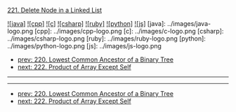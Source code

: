 [221. Delete Node in a Linked List](https://leetcode.com/problems/delete-node-in-a-linked-list/)

[![java]](../java/221-delete-node-in-a-linked-list.md)
[![cpp]](../cpp/221-delete-node-in-a-linked-list.md)
[![c]](../c/221-delete-node-in-a-linked-list.md)
[![csharp]](../csharp/221-delete-node-in-a-linked-list.md)
[![ruby]](../ruby/221-delete-node-in-a-linked-list.md)
[![python]](../python/221-delete-node-in-a-linked-list.md)
[![js]](../js/221-delete-node-in-a-linked-list.md)
[java]: ../images/java-logo.png
[cpp]: ../images/cpp-logo.png
[c]: ../images/c-logo.png
[csharp]: ../images/csharp-logo.png
[ruby]: ../images/ruby-logo.png
[python]: ../images/python-logo.png
[js]: ../images/js-logo.png

- [prev: 220. Lowest Common Ancestor of a Binary Tree](220-lowest-common-ancestor-of-a-binary-tree.md)
- [next: 222. Product of Array Except Self](222-product-of-array-except-self.md)

---


---

- [prev: 220. Lowest Common Ancestor of a Binary Tree](220-lowest-common-ancestor-of-a-binary-tree.md)
- [next: 222. Product of Array Except Self](222-product-of-array-except-self.md)
